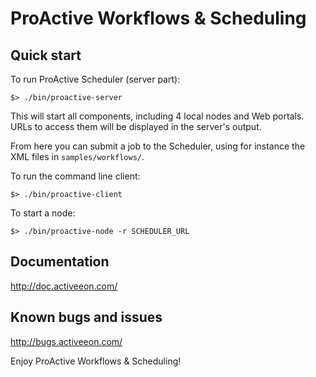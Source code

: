 # ProActive Workflows & Scheduling

## Quick start

To run ProActive Scheduler (server part):

    $> ./bin/proactive-server

This will start all components, including 4 local nodes and Web portals.
URLs to access them will be displayed in the server's output.

From here you can submit a job to the Scheduler, using for instance the
XML files in `samples/workflows/`.

To run the command line client:

    $> ./bin/proactive-client

To start a node:

    $> ./bin/proactive-node -r SCHEDULER_URL

## Documentation

http://doc.activeeon.com/

## Known bugs and issues

http://bugs.activeeon.com/

Enjoy ProActive Workflows & Scheduling!
